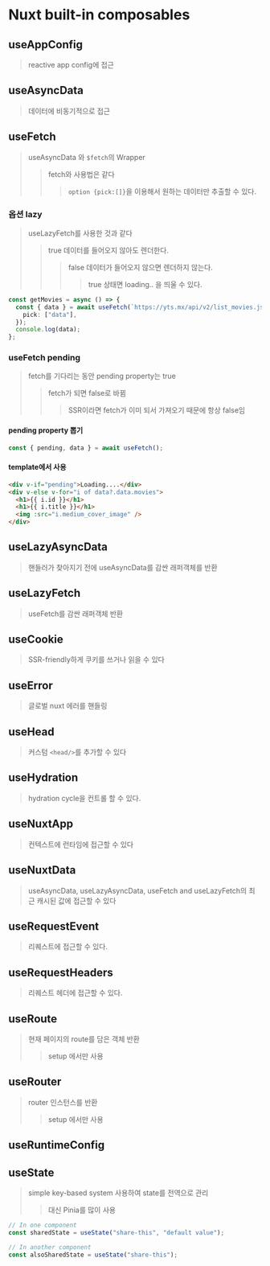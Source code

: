 # Nuxt built-in composables

## useAppConfig

> reactive app config에 접근

## useAsyncData

> 데이터에 비동기적으로 접근

## useFetch

> useAsyncData 와 `$fetch`의 Wrapper
>
> > fetch와 사용법은 같다
> >
> > > `option {pick:[]}`을 이용해서 원하는 데이터만 추출할 수 있다.

### 옵션 lazy

> useLazyFetch를 사용한 것과 같다
>
> > true 데이터를 들어오지 않아도 렌더한다.
> >
> > > false 데이터가 들어오지 않으면 렌더하지 않는다.
> > >
> > > > true 상태면 loading.. 을 띄울 수 있다.

```ts
const getMovies = async () => {
  const { data } = await useFetch(`https://yts.mx/api/v2/list_movies.json?minimum_rating=8&sort_by=year/`, {
    pick: ["data"],
  });
  console.log(data);
};
```

### useFetch pending

> fetch를 기다리는 동안 pending property는 true
>
> > fetch가 되면 false로 바뀜
> >
> > > SSR이라면 fetch가 이미 되서 가져오기 때문에 항상 false임

#### pending property 뽑기

```ts
const { pending, data } = await useFetch();
```

#### template에서 사용

```html
<div v-if="pending">Loading....</div>
<div v-else v-for="i of data?.data.movies">
  <h1>{{ i.id }}</h1>
  <h1>{{ i.title }}</h1>
  <img :src="i.medium_cover_image" />
</div>
```

## useLazyAsyncData

> 핸들러가 찾아지기 전에 useAsyncData를 감싼 래퍼객체를 반환

## useLazyFetch

> useFetch를 감싼 래퍼객체 반환

## useCookie

> SSR-friendly하게 쿠키를 쓰거나 읽을 수 있다

## useError

> 글로벌 nuxt 에러를 핸들링

## useHead

> 커스텀 `<head/>`를 추가할 수 있다

## useHydration

> hydration cycle을 컨트롤 할 수 있다.

## useNuxtApp

> 컨텍스트에 런타임에 접근할 수 있다

## useNuxtData

> useAsyncData, useLazyAsyncData, useFetch and useLazyFetch의 최근 캐시된 값에 접근할 수 있다

## useRequestEvent

> 리퀘스트에 접근할 수 있다.

## useRequestHeaders

> 리퀘스트 헤더에 접근할 수 있다.

## useRoute

> 현재 페이지의 route를 담은 객체 반환
>
> > setup 에서만 사용

## useRouter

> router 인스턴스를 반환
>
> > setup 에서만 사용

## useRuntimeConfig

## useState

> simple key-based system 사용하여 state를 전역으로 관리
>
> > 대신 Pinia를 많이 사용

```ts
// In one component
const sharedState = useState("share-this", "default value");

// In another component
const alsoSharedState = useState("share-this");
```
